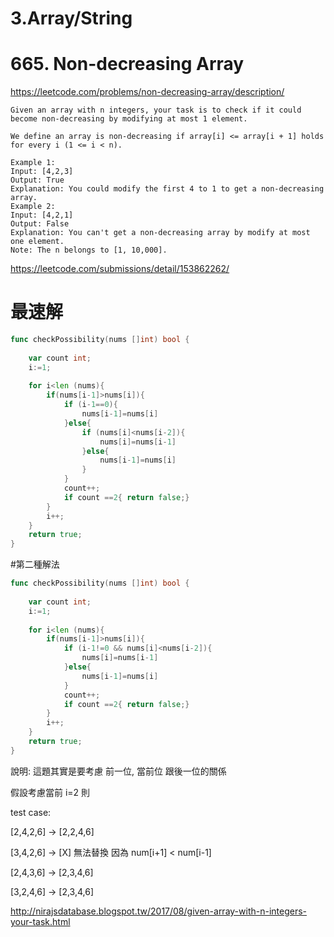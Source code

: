
# 3.Array/String [](/arraystring.md)

# 665. Non-decreasing Array

https://leetcode.com/problems/non-decreasing-array/description/

    Given an array with n integers, your task is to check if it could become non-decreasing by modifying at most 1 element.
    
    We define an array is non-decreasing if array[i] <= array[i + 1] holds for every i (1 <= i < n).
    
    Example 1:
    Input: [4,2,3]
    Output: True
    Explanation: You could modify the first 4 to 1 to get a non-decreasing array.
    Example 2:
    Input: [4,2,1]
    Output: False
    Explanation: You can't get a non-decreasing array by modify at most one element.
    Note: The n belongs to [1, 10,000].


https://leetcode.com/submissions/detail/153862262/

# 最速解
```go   
func checkPossibility(nums []int) bool {
 
    var count int;
    i:=1;
    
    for i<len (nums){
        if(nums[i-1]>nums[i]){
            if (i-1==0){
                nums[i-1]=nums[i]
            }else{
                if (nums[i]<nums[i-2]){
                    nums[i]=nums[i-1]
                }else{
                    nums[i-1]=nums[i]
                }
            }
            count++;
            if count ==2{ return false;}
        }    
        i++;
    }
    return true;
}
```

#第二種解法

```Go
func checkPossibility(nums []int) bool {
 
    var count int;
    i:=1;
    
    for i<len (nums){
        if(nums[i-1]>nums[i]){
            if (i-1!=0 && nums[i]<nums[i-2]){
                nums[i]=nums[i-1]
            }else{
                nums[i-1]=nums[i]
            }
            count++;
            if count ==2{ return false;}
        }    
        i++;
    }
    return true;
}
```
說明:
這題其實是要考慮 前一位, 當前位 跟後一位的關係 

假設考慮當前 i=2   則

test case:

[2,4,2,6] -> [2,2,4,6]

[3,4,2,6] -> [X]  無法替換 因為  num[i+1] < num[i-1]

[2,4,3,6] -> [2,3,4,6]

[3,2,4,6] -> [2,3,4,6]


http://nirajsdatabase.blogspot.tw/2017/08/given-array-with-n-integers-your-task.html

